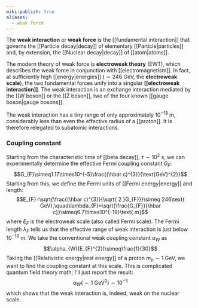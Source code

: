 ```yaml
---
wiki-publish: true
aliases:
  - weak force
---
```

The **weak interaction** or **weak force** is the [[fundamental interaction]] that governs the [[Particle decay|decay]] of elementary [[Particle|particles]] and, by extension, the [[Nuclear decay|decay]] of [[atom|atoms]].

The modern theory of weak force is **electroweak theory** (EWT), which describes the weak force in conjunction with [[electromagnetism]]. In fact, at sufficiently high [[energy|energies]] ($\sim 246\text{ GeV}$, the **electroweak scale**), the two fundamental forces unify into a singular **[[electroweak interaction]]**. The weak interaction is an exchange interaction mediated by the [[W boson]] or the [[Z boson]], two of the four known [[gauge boson|gauge bosons]].

The weak interaction has a tiny range of only approximately $10^{-18}\text{ m}$, considerably less than even the effective radius of a [[proton]]. It is therefore relegated to subatomic interactions.
### Coupling constant  
Starting from the characteristic time of [[beta decay]], $\tau\sim10^{2}$ s, we can experimentally determine the effective Fermi coupling constant $G_{F}$:
$$G_{F}\simeq1.17\times10^{-5}\frac{(\hbar c)^{3}}{\text{GeV}^{2}}$$
Starting from this, we define the Fermi units of [[Fermi energy|energy]] and length:
$$E_{F}=\sqrt{\frac{(\hbar c)^{3}}{\sqrt{ 2 }G_{F}}}\simeq 246\text{ GeV},\quad\lambda_{F}=\sqrt{\frac{G_{F}}{\hbar c}}\simeq6.7\times10^{-19}\text{ m}$$
where $E_{F}$ is the electroweak scale (also called Fermi scale). The Fermi length $\lambda_{F}$ tells us that the effective range of weak interaction is just below $10^{-18}\text{ m}$. We take the conventional weak coupling constant $\alpha_{W}$ as  
$$\alpha_{W}(E_{F}^{2})\simeq\frac{1}{30}$$
Taking the [[Relativistic energy|rest energy]] of a proton $m_{p}\sim1$ GeV, we want to find the coupling constant at this scale. This is complicated quantum field theory math; I'll just report the result:
$$\alpha_{W}(\sim1\text{ GeV}^{2})\sim10^{-5}$$
which shows that the weak interaction is, indeed, weak on the nuclear scale.